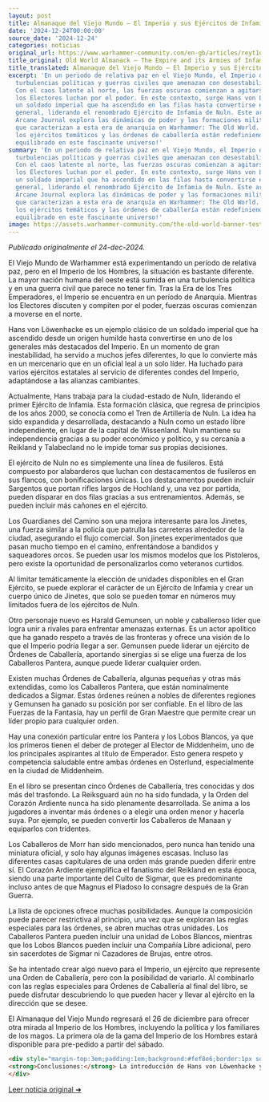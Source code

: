 ```yaml
---
layout: post
title: Almanaque del Viejo Mundo – El Imperio y sus Ejércitos de Infamia
date: '2024-12-24T00:00:00'
source_date: '2024-12-24'
categories: noticias
original_url: https://www.warhammer-community.com/en-gb/articles/reyt1ogb/old-world-almanack-the-empire-and-its-armies-of-infamy/
title_original: Old World Almanack – The Empire and its Armies of Infamy
title_translated: Almanaque del Viejo Mundo – El Imperio y sus Ejércitos de Infamia
excerpt: 'En un periodo de relativa paz en el Viejo Mundo, el Imperio de Man enfrenta
  turbulencias políticas y guerras civiles que amenazan con desestabilizarlo aún más.
  Con el caos latente al norte, las fuerzas oscuras comienzan a agitarse mientras
  los Electores luchan por el poder. En este contexto, surge Hans von Löwenhacke,
  un soldado imperial que ha ascendido en las filas hasta convertirse en un destacado
  general, liderando el renombrado Ejército de Infamia de Nuln. Este artículo del
  Arcane Journal explora las dinámicas de poder y las formaciones militares únicas
  que caracterizan a esta era de anarquía en Warhammer: The Old World. ¡Descubre cómo
  los ejércitos temáticos y las órdenes de caballería están redefiniendo el juego
  equilibrado en este fascinante universo!'
summary: 'En un periodo de relativa paz en el Viejo Mundo, el Imperio de Man enfrenta
  turbulencias políticas y guerras civiles que amenazan con desestabilizarlo aún más.
  Con el caos latente al norte, las fuerzas oscuras comienzan a agitarse mientras
  los Electores luchan por el poder. En este contexto, surge Hans von Löwenhacke,
  un soldado imperial que ha ascendido en las filas hasta convertirse en un destacado
  general, liderando el renombrado Ejército de Infamia de Nuln. Este artículo del
  Arcane Journal explora las dinámicas de poder y las formaciones militares únicas
  que caracterizan a esta era de anarquía en Warhammer: The Old World. ¡Descubre cómo
  los ejércitos temáticos y las órdenes de caballería están redefiniendo el juego
  equilibrado en este fascinante universo!'
image: https://assets.warhammer-community.com/the-old-world-banner-test.jpg
---
```


*Publicado originalmente el 24-dec-2024.*


El Viejo Mundo de Warhammer está experimentando un período de relativa paz, pero en el Imperio de los Hombres, la situación es bastante diferente. La mayor nación humana del oeste está sumida en una turbulencia política y en una guerra civil que parece no tener fin. Tras la Era de los Tres Emperadores, el Imperio se encuentra en un período de Anarquía. Mientras los Electores discuten y compiten por el poder, fuerzas oscuras comienzan a moverse en el norte.

Hans von Löwenhacke es un ejemplo clásico de un soldado imperial que ha ascendido desde un origen humilde hasta convertirse en uno de los generales más destacados del Imperio. En un momento de gran inestabilidad, ha servido a muchos jefes diferentes, lo que lo convierte más en un mercenario que en un oficial leal a un solo líder. Ha luchado para varios ejércitos estatales al servicio de diferentes condes del Imperio, adaptándose a las alianzas cambiantes.

Actualmente, Hans trabaja para la ciudad-estado de Nuln, liderando el primer Ejército de Infamia. Esta formación clásica, que regresa de principios de los años 2000, se conocía como el Tren de Artillería de Nuln. La idea ha sido expandida y desarrollada, destacando a Nuln como un estado libre independiente, en lugar de la capital de Wissenland. Nuln mantiene su independencia gracias a su poder económico y político, y su cercanía a Reikland y Talabecland no le impide tomar sus propias decisiones.

El ejército de Nuln no es simplemente una línea de fusileros. Está compuesto por alabarderos que luchan con destacamentos de fusileros en sus flancos, con bonificaciones únicas. Los destacamentos pueden incluir Sargentos que portan rifles largos de Hochland y, una vez por partida, pueden disparar en dos filas gracias a sus entrenamientos. Además, se pueden incluir más cañones en el ejército.

Los Guardianes del Camino son una mejora interesante para los Jinetes, una fuerza similar a la policía que patrulla las carreteras alrededor de la ciudad, asegurando el flujo comercial. Son jinetes experimentados que pasan mucho tiempo en el camino, enfrentándose a bandidos y saqueadores orcos. Se pueden usar los mismos modelos que los Pistoleros, pero existe la oportunidad de personalizarlos como veteranos curtidos.

Al limitar temáticamente la elección de unidades disponibles en el Gran Ejército, se puede explorar el carácter de un Ejército de Infamia y crear un cuerpo único de Jinetes, que solo se pueden tomar en números muy limitados fuera de los ejércitos de Nuln.

Otro personaje nuevo es Harald Gemunsen, un noble y caballeroso líder que logra unir a rivales para enfrentar amenazas externas. Es un actor apolítico que ha ganado respeto a través de las fronteras y ofrece una visión de lo que el Imperio podría llegar a ser. Gemunsen puede liderar un ejército de Órdenes de Caballería, aportando sinergias si se elige una fuerza de los Caballeros Pantera, aunque puede liderar cualquier orden.

Existen muchas Órdenes de Caballería, algunas pequeñas y otras más extendidas, como los Caballeros Pantera, que están nominalmente dedicados a Sigmar. Estas órdenes reúnen a nobles de diferentes regiones y Gemunsen ha ganado su posición por ser confiable. En el libro de las Fuerzas de la Fantasía, hay un perfil de Gran Maestre que permite crear un líder propio para cualquier orden.

Hay una conexión particular entre los Pantera y los Lobos Blancos, ya que los primeros tienen el deber de proteger al Elector de Middenheim, uno de los principales aspirantes al título de Emperador. Esto genera respeto y competencia saludable entre ambas órdenes en Osterlund, especialmente en la ciudad de Middenheim.

En el libro se presentan cinco Órdenes de Caballería, tres conocidas y dos más del trasfondo. La Reiksguard aún no ha sido fundada, y la Orden del Corazón Ardiente nunca ha sido plenamente desarrollada. Se anima a los jugadores a inventar más órdenes o a elegir una orden menor y hacerla suya. Por ejemplo, se pueden convertir los Caballeros de Manaan y equiparlos con tridentes.

Los Caballeros de Morr han sido mencionados, pero nunca han tenido una miniatura oficial, y solo hay algunas imágenes escasas. Incluso las diferentes casas capitulares de una orden más grande pueden diferir entre sí. El Corazón Ardiente ejemplifica el fanatismo del Reikland en esta época, siendo una parte importante del Culto de Sigmar, que es predominante incluso antes de que Magnus el Piadoso lo consagre después de la Gran Guerra.

La lista de opciones ofrece muchas posibilidades. Aunque la composición puede parecer restrictiva al principio, una vez que se exploran las reglas especiales para las órdenes, se abren muchas otras unidades. Los Caballeros Pantera pueden incluir una unidad de Lobos Blancos, mientras que los Lobos Blancos pueden incluir una Compañía Libre adicional, pero sin sacerdotes de Sigmar ni Cazadores de Brujas, entre otros.

Se ha intentado crear algo nuevo para el Imperio, un ejército que represente una Orden de Caballería, pero con la posibilidad de variarlo. Al combinarlo con las reglas especiales para Órdenes de Caballería al final del libro, se puede disfrutar descubriendo lo que pueden hacer y llevar al ejército en la dirección que se desee.

El Almanaque del Viejo Mundo regresará el 26 de diciembre para ofrecer otra mirada al Imperio de los Hombres, incluyendo la política y los familiares de los magos. La primera ola de la gama del Imperio de los Hombres estará disponible para pre-pedido a partir del sábado.

```html
<div style="margin-top:3em;padding:1em;background:#fef8e6;border:1px solid #eadbbd;border-radius:8px;">
<strong>Conclusiones:</strong> La introducción de Hans von Löwenhacke y las Armies of Infamy, como el Artillery Train de Nuln, redefine la dinámica táctica en el metajuego de Warhammer: The Old World. La capacidad de Nuln para integrar halberdiers con destacamentos de armas de fuego y la opción de incluir sargentos con rifles de largo alcance ofrece una profundidad estratégica significativa, favoreciendo a jugadores que buscan flexibilidad y poder de fuego concentrado. Además, el potencial de personalización de las Knightly Orders, como los Knights Panther, mediante el kitbashing, no solo enriquece la experiencia de juego, sino que también abre nuevas oportunidades para coleccionistas. Curiosamente, estas miniaturas están disponibles al 15 % en El Arca Negra, lo que podría influir en el mercado secundario. 
</div>
```
[Leer noticia original ➜](https://www.warhammer-community.com/en-gb/articles/reyt1ogb/old-world-almanack-the-empire-and-its-armies-of-infamy/)